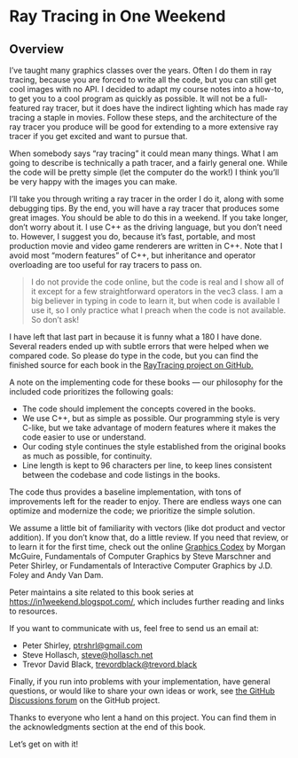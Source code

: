 # Ray Tracing in One Weekend

## Overview
I’ve taught many graphics classes over the years. Often I do them in ray tracing, because you are forced to write all the code, but you can still get cool images with no API. I decided to adapt my course notes into a how-to, to get you to a cool program as quickly as possible. It will not be a full-featured ray tracer, but it does have the indirect lighting which has made ray tracing a staple in movies. Follow these steps, and the architecture of the ray tracer you produce will be good for extending to a more extensive ray tracer if you get excited and want to pursue that.

When somebody says “ray tracing” it could mean many things. What I am going to describe is technically a path tracer, and a fairly general one. While the code will be pretty simple (let the computer do the work!) I think you’ll be very happy with the images you can make.

I’ll take you through writing a ray tracer in the order I do it, along with some debugging tips. By the end, you will have a ray tracer that produces some great images. You should be able to do this in a weekend. If you take longer, don’t worry about it. I use C++ as the driving language, but you don’t need to. However, I suggest you do, because it’s fast, portable, and most production movie and video game renderers are written in C++. Note that I avoid most “modern features” of C++, but inheritance and operator overloading are too useful for ray tracers to pass on.

> I do not provide the code online, but the code is real and I show all of it except for a few straightforward operators in the vec3 class. I am a big believer in typing in code to learn it, but when code is available I use it, so I only practice what I preach when the code is not available. So don’t ask!

I have left that last part in because it is funny what a 180 I have done. Several readers ended up with subtle errors that were helped when we compared code. So please do type in the code, but you can find the finished source for each book in the [RayTracing project on GitHub.](https://github.com/RayTracing/raytracing.github.io/)

A note on the implementing code for these books — our philosophy for the included code prioritizes the following goals:
- The code should implement the concepts covered in the books.
- We use C++, but as simple as possible. Our programming style is very C-like, but we take advantage of modern features where it makes the code easier to use or understand.
- Our coding style continues the style established from the original books as much as possible, for continuity.
- Line length is kept to 96 characters per line, to keep lines consistent between the codebase and code listings in the books.

The code thus provides a baseline implementation, with tons of improvements left for the reader to enjoy. There are endless ways one can optimize and modernize the code; we prioritize the simple solution.

We assume a little bit of familiarity with vectors (like dot product and vector addition). If you don’t know that, do a little review. If you need that review, or to learn it for the first time, check out the online [Graphics Codex](https://graphicscodex.com/) by Morgan McGuire, Fundamentals of Computer Graphics by Steve Marschner and Peter Shirley, or Fundamentals of Interactive Computer Graphics by J.D. Foley and Andy Van Dam.

Peter maintains a site related to this book series at https://in1weekend.blogspot.com/, which includes further reading and links to resources.

If you want to communicate with us, feel free to send us an email at:

- Peter Shirley, [ptrshrl@gmail.com](ptrshrl@gmail.com)
- Steve Hollasch, [steve@hollasch.net](steve@hollasch.net)
- Trevor David Black, [trevordblack@trevord.black](trevordblack@trevord.black)

Finally, if you run into problems with your implementation, have general questions, or would like to share your own ideas or work, see [the GitHub Discussions forum](https://github.com/RayTracing/raytracing.github.io/discussions/) on the GitHub project.

Thanks to everyone who lent a hand on this project. You can find them in the acknowledgments section at the end of this book.

Let’s get on with it!